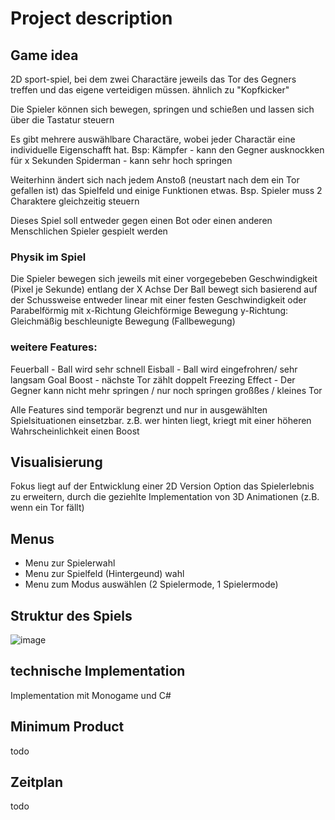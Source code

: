 # Project description #

## Game idea ## 

2D sport-spiel, bei dem zwei Charactäre jeweils das Tor des Gegners treffen und das eigene verteidigen müssen.
ähnlich zu "Kopfkicker"

Die Spieler können sich bewegen, springen und schießen und lassen sich über die Tastatur steuern


Es gibt mehrere auswählbare Charactäre, wobei jeder Charactär eine individuelle Eigenschafft hat.
    Bsp: 
    Kämpfer   - kann den Gegner ausknockken für x Sekunden
    Spiderman - kann sehr hoch springen

Weiterhinn ändert sich nach jedem Anstoß (neustart nach dem ein Tor gefallen ist) das Spielfeld und einige Funktionen etwas.
    Bsp.
    Spieler muss 2 Charaktere gleichzeitig steuern

Dieses Spiel soll entweder gegen einen Bot oder einen anderen Menschlichen Spieler gespielt werden

### Physik im Spiel ###
Die Spieler bewegen sich jeweils mit einer vorgegebeben Geschwindigkeit (Pixel je Sekunde) entlang der X Achse
Der Ball bewegt sich basierend auf der Schussweise  entweder linear mit einer festen Geschwindigkeit oder Parabelförmig mit
     x-Richtung    Gleichförmige Bewegung
     y-Richtung:    Gleichmäßig beschleunigte Bewegung (Fallbewegung)
    



### weitere Features: ###
Feuerball - Ball wird sehr schnell
Eisball   - Ball wird eingefrohren/ sehr langsam
Goal Boost - nächste Tor zählt doppelt
Freezing Effect - Der Gegner kann nicht mehr springen / nur noch springen 
großßes / kleines Tor

Alle Features sind temporär begrenzt und nur in ausgewählten Spielsituationen einsetzbar.
z.B. wer hinten liegt, kriegt mit einer höheren Wahrscheinlichkeit einen Boost



## Visualisierung ##

Fokus liegt auf der Entwicklung einer 2D Version
Option das Spielerlebnis zu erweitern, durch die geziehlte Implementation von 3D Animationen (z.B. wenn ein Tor fällt)


## Menus ##
  - Menu zur Spielerwahl
  - Menu zur Spielfeld (Hintergeund) wahl
  - Menu zum Modus auswählen (2 Spielermode, 1 Spielermode)


## Struktur des Spiels ###


![image](https://github.com/user-attachments/assets/706e053d-5354-4cd1-9732-9eba8be530cb)




## technische Implementation ## 

Implementation mit Monogame und C#


## Minimum Product ##
todo 


## Zeitplan ##
todo
  


